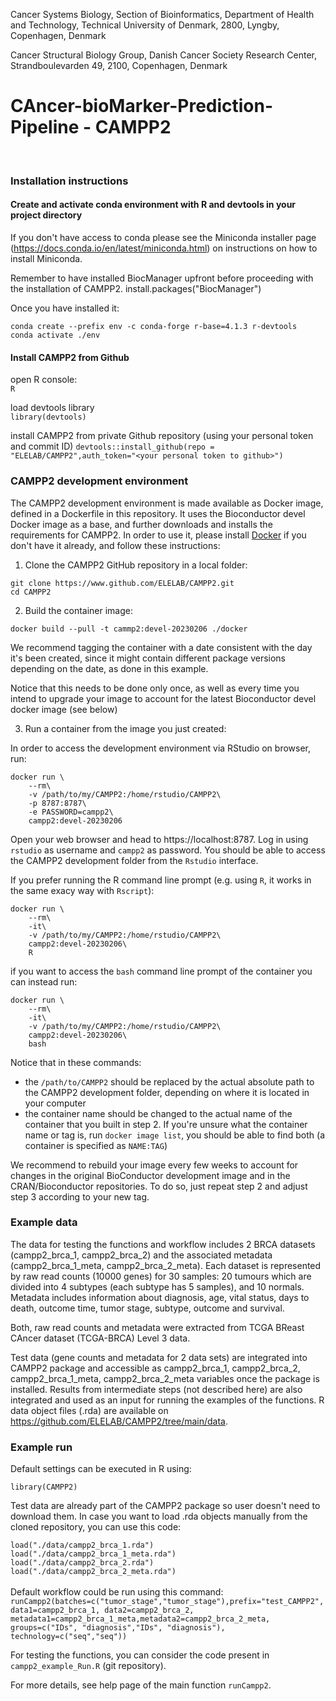 Cancer Systems Biology, Section of Bioinformatics, Department of Health and Technology, Technical University of Denmark, 2800, Lyngby, Copenhagen, Denmark

Cancer Structural Biology Group, Danish Cancer Society Research Center, Strandboulevarden 49, 2100, Copenhagen, Denmark

# CAncer-bioMarker-Prediction-Pipeline - CAMPP2  #
<br/>

### Installation instructions

#### Create and activate conda environment with R and devtools in your project directory

If you don't have access to conda please see the Miniconda installer page (https://docs.conda.io/en/latest/miniconda.html) on instructions on how to install Miniconda.

Remember to have installed BiocManager upfront before proceeding with the installation of CAMPP2.
install.packages("BiocManager")


Once you have installed it:

`conda create --prefix env -c conda-forge r-base=4.1.3 r-devtools` <br/>
`conda activate ./env`


#### Install CAMPP2 from Github
open R console: <br/>
`R` <br/>


load devtools library <br/>
`library(devtools)`

install CAMPP2 from private Github repository (using your personal token and commit ID)
`devtools::install_github(repo = "ELELAB/CAMPP2",auth_token="<your personal token to github>")`

### CAMPP2 development environment

The CAMPP2 development environment is made available as Docker image, defined
in a Dockerfile in this repository. It uses the Bioconductor devel Docker image
as a base, and further downloads and installs the requirements for CAMPP2.
In order to use it, please install [Docker](https://www.docker.com) if you
don't have it already, and follow these instructions:

1. Clone the CAMPP2 GitHub repository in a local folder:

```
git clone https://www.github.com/ELELAB/CAMPP2.git
cd CAMPP2
```

2. Build the container image:

```
docker build --pull -t cammp2:devel-20230206 ./docker
```

We recommend tagging the container with a date consistent with the day it's been
created, since it might contain different package versions depending
on the date, as done in this example.

Notice that this needs to be done only once, as well as every time you intend
to upgrade your image to account for the latest Bioconductor devel docker
image (see below)

3. Run a container from the image you just created:

In order to access the development environment via RStudio on browser, run:

```
docker run \
    --rm\
    -v /path/to/my/CAMPP2:/home/rstudio/CAMPP2\
    -p 8787:8787\
    -e PASSWORD=campp2\
    campp2:devel-20230206
```

Open your web browser and head to https://localhost:8787. Log in using `rstudio`
as username and `campp2` as password. You should be able to access the CAMPP2
development folder from the `Rstudio` interface.

If you prefer running the R command line prompt (e.g. using `R`, it works in
the same exacy way with `Rscript`):

```
docker run \
    --rm\
    -it\
    -v /path/to/my/CAMPP2:/home/rstudio/CAMPP2\
    campp2:devel-20230206\
    R
```

if you want to access the `bash` command line prompt of the container you
can instead run:

```
docker run \
    --rm\
    -it\
    -v /path/to/my/CAMPP2:/home/rstudio/CAMPP2\
    campp2:devel-20230206\
    bash
```

Notice that in these commands:
  - the `/path/to/CAMPP2` should be replaced by the actual absolute path to the
  CAMPP2 development folder, depending on where it is located in your computer
  - the container name should be changed to the actual name of the container
  that you built in step 2. If you're unsure what the container name or tag is, run
  `docker image list`, you should be able to find both (a container is specified as
  `NAME:TAG`)

We recommend to rebuild your image every few weeks to account for changes in
the original BioConductor development image and in the CRAN/Bioconductor
repositories. To do so, just repeat step 2 and adjust step 3 according to
your new tag.

### Example data
The data for testing the functions and workflow includes 2 BRCA datasets (campp2_brca_1, campp2_brca_2) and the associated metadata (campp2_brca_1_meta, campp2_brca_2_meta). Each dataset is represented by raw read counts (10000 genes) for 30 samples: 20 tumours which are divided into 4 subtypes (each subtype has 5 samples), and 10 normals. Metadata includes information about diagnosis, age, vital status, days to death, outcome time, tumor stage, subtype, outcome and survival.

Both, raw read counts and metadata were extracted from TCGA BReast CAncer dataset (TCGA-BRCA) Level 3 data.

Test data (gene counts and metadata for 2 data sets) are integrated into CAMPP2 package and accessible as campp2_brca_1, campp2_brca_2, campp2_brca_1_meta, campp2_brca_2_meta variables once the package is installed. Results from intermediate steps (not described here) are also integrated and used as an input for running the examples of the functions. R data object files (.rda) are available on https://github.com/ELELAB/CAMPP2/tree/main/data.


### Example run
Default settings can be executed in R using:

`library(CAMPP2)`

Test data are already part of the CAMPP2 package so user doesn't need to download them. In case you want to load .rda objects manually from the cloned repository, you can use this code:

`load("./data/campp2_brca_1.rda")`
<br/>
`load("./data/campp2_brca_1_meta.rda")`
<br/>
`load("./data/campp2_brca_2.rda")`
<br/>
`load("./data/campp2_brca_2_meta.rda")`
<br/>
<br/>
Default workflow could be run using this command:
<br/>
`runCampp2(batches=c("tumor_stage","tumor_stage"),prefix="test_CAMPP2", data1=campp2_brca_1, data2=campp2_brca_2, metadata1=campp2_brca_1_meta,metadata2=campp2_brca_2_meta, groups=c("IDs", "diagnosis","IDs", "diagnosis"), technology=c("seq","seq"))`
<br/>

For testing the functions, you can consider the code present in `campp2_example_Run.R` (git repository). <br/>

For more details, see help page of the main function `runCampp2`.
